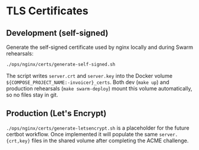 # TLS Certificates

## Development (self-signed)

Generate the self-signed certificate used by nginx locally and during Swarm rehearsals:

```bash
./ops/nginx/certs/generate-self-signed.sh
```

The script writes `server.crt` and `server.key` into the Docker volume `${COMPOSE_PROJECT_NAME:-invoicer}_certs`. Both dev (`make up`) and production rehearsals (`make swarm-deploy`) mount this volume automatically, so no files stay in git.

## Production (Let's Encrypt)

`./ops/nginx/certs/generate-letsencrypt.sh` is a placeholder for the future certbot workflow. Once implemented it will populate the same `server.{crt,key}` files in the shared volume after completing the ACME challenge.
